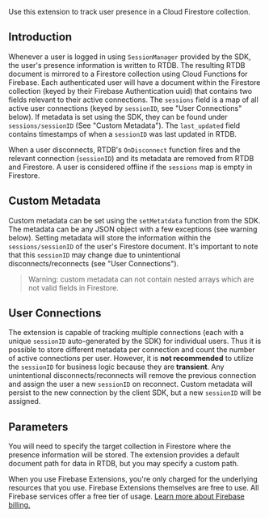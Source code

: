 Use this extension to track user presence in a Cloud Firestore collection.

## Introduction
Whenever a user is logged in using `SessionManager` provided by the SDK, the user's presence information is written to RTDB. The resulting RTDB document is mirrored to a Firestore collection using Cloud Functions for Firebase. Each authenticated user will have a document within the Firestore collection (keyed by their Firebase Authentication uuid) that contains two fields relevant to their active connections. The `sessions` field is a map of all active user connections (keyed by `sessionID`, see "User Connections" below). If metadata is set using the SDK, they can be found under `sessions/sessionID` (See "Custom Metadata"). The `last_updated` field contains timestamps of when a `sessionID` was last updated in RTDB.
 
 When a user disconnects, RTDB's `OnDisconnect` function fires and the relevant connection (`sessionID`) and its metadata are removed from RTDB and Firestore. A user is considered offline if the `sessions` map is empty in Firestore.

## Custom Metadata
Custom metadata can be set using the `setMetatdata` function from the SDK. The metadata can be any JSON object with a few exceptions (see warning below). Setting metadata will store the information within the `sessions/sessionID` of the user's Firestore document. It's important to note that this `sessionID` may change due to unintentional disconnects/reconnects (see "User Connections"). 

> Warning: custom metadata can not contain nested arrays which are not valid fields in Firestore.

## User Connections
The extension is capable of tracking multiple connections (each with a unique `sessionID` auto-generated by the SDK) for individual users. Thus it is possible to store different metadata per connection and count the number of active connections per user. However, it is **not recommended** to utilize the `sessionID` for business logic because they are **transient**. Any unintentional disconnects/reconnects will remove the previous connection and assign the user a new `sessionID` on reconnect. Custom metadata will persist to the new connection by the client SDK, but a new `sessionID` will be assigned.

## Parameters
You will need to specify the target collection in Firestore where the presence information will be stored. The extension provides a default document path for data in RTDB, but you may specify a custom path.

When you use Firebase Extensions, you're only charged for the underlying resources that you use. Firebase Extensions themselves are free to use. All Firebase services offer a free tier of usage. [Learn more about Firebase billing.](https://firebase.google.com/pricing)